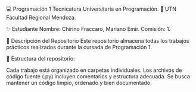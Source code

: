 💻 Programación 1
Tecnicatura Universitaria en Programación.
📍 UTN Facultad Regional Mendoza.

✨ Estudiante
Nombre: Chirino Fraccaro, Mariano Emir.
Comisión: 1.

📂 Descripción del Repositorio
Este repositorio almacena todas los trabajos prácticos realizados durante la cursada de Programación 1.

📌 Estructura del repositorio:

Cada trabajo está organizado en carpetas individuales.
Los archivos de código fuente (.py) incluyen comentarios y estructura adecuada.
Se busca mantener un código limpio, ordenado y bien documentado.
